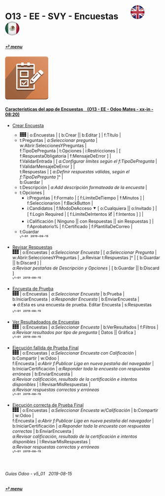# O13 - EE - SVY - Encuestas &nbsp;&nbsp;&nbsp;&nbsp; [![en-uk](/doc/img/flg/en-uk-flg-btn-sml.png)](/en-uk/o13/ee/svy/en-uk-o13-ee-svy-survey-guides.md) [ ![es-mx](/doc/img/flg/es-mx-flg-btn-sml.png)](/es-mx/o13/ee/svy/es-mx-o13-ee-svy-survey-guides.md)
#### [_&#x23CE; menu_](/es-mx/o13/ee/es-mx-o13-ee-guides-menu.md "Regresar al menú de EE")  
### ![svy](/doc/img/app/big/svy.png)
[ⱽ¹²³⁴⁵⁶⁷⁸⁹⁰⁻]: # (ⱽ¹²³⁴⁵⁶⁷⁸⁹⁰⁻)

#### [Características del app de Encuestas &nbsp;&nbsp; (O13 - EE - Odoo Mates - xx-in - 08:20)](https://youtube.com/embed/hFTR26TL0gA?autoplay=1&start=0&end=0&rel=0&nocount)<br>

- [Crear Encuesta](https://youtube.com/embed/hFTR26TL0gA?autoplay=1&start=0&end=74&rel=0)  
  - ![apps](/doc/img/apps.png) | o:Encuestas | \[ b:Crear || b:Editar \] | f:Título |  
  - t:Preguntas | _a:Seleccionar pregunta_ | w:Abrir:SeleccionesYPreguntas |  
    f:TipoDePregunta | t:Opciones | i:Restricciones | \[ f:RespuestaObligatoria | f:MensajeDeError \] |  
    f:ValidarEntrada | \[ _a:Configurar límites según el f:TipoDePregunta_ | f:ValidarMensajeDeError \] |  
    t:Respuestas | \[ _a:Definir respuestas válidas, según el f:TipoDePregunta_ ]&#x207F; |  
    b:Guardar |  
  - t:Descripción | _a:Add descripción formateada de la encuesta_ |  
  - t:Opciones |  
    - i:Preguntas | f:Formato | \[ f:LímiteDeTiempo | f:Minutos ] | f:Seleccionarion | f:BackButton |  
    - i:Candidatos | f:ModoDeAcceso &#x2BC6; \[ o:Cualquiera || o:Invitado \] |  
      \[ f:Login Required | \[ f:LímiteDeIntentos &#x1F5F9; | f:Intentos \] \] |  
    - i:Calificación \[ Ninguno || con Respuestas || sin Respuestas \] |  
	  f:Aprobatorio% | f:Certificado | f:PlantillaDeCorreo |  
  - t:Guardar  
  ⱽ¹⁻⁰¹ &nbsp;²⁰¹⁹⁻⁰⁸⁻¹⁵

- [Revisar Respuestas](https://youtube.com/embed/hFTR26TL0gA?autoplay=1&start=322&end=384&rel=0)  
  ![apps](/doc/img/apps.png) | o:Encuestas | _a:Seleccionar Encuesta_ | \[ _a:Seleccionar Pregunta_ |  
  w:Abrir:SeleccionesYPreguntas | _a:Revisar t:Respuestas \]&#x207F; | \[ b:Guardar || b:Discard \] |  
  _a:Revisar pestañas de Descripción y Opciones_ | \[ b:Guardar || b:Discard \]  
  ⱽ¹⁻⁰¹ &nbsp;²⁰¹⁹⁻⁰⁸⁻¹⁵

- [Encuesta de Prueba](https://youtube.com/embed/hFTR26TL0gA?autoplay=1&start=75&end=148&rel=0)  
  ![apps](/doc/img/apps.png) | o:Encuestas | _a:Seleccionar Encuesta_ | b:Prueba |  
  b:IniciarEncuesta |  _a:Responder Encuesta_ | b:EnviarEncuesta |  
  &#x1F872; d:Esta es una encuesta de prueba. Editar Encuesta | s:Respuestas  
  ⱽ¹⁻⁰¹ &nbsp;²⁰¹⁹⁻⁰⁸⁻¹⁵

- [Ver Resultadoados de Encuestas](https://youtube.com/embed/hFTR26TL0gA?autoplay=1&start=148&end=175&rel=0)  
  ![apps](/doc/img/apps.png) | o:Encuestas | _a:Seleccionar Encuesta_ | b:VerResultados | f:Filtros |  
  _a:Revisar resultados por tipo de pregunta_ \[ Datos || Gráfica ]  
  ⱽ¹⁻⁰¹ &nbsp;²⁰¹⁹⁻⁰⁸⁻¹⁵

- [Ejecución fallida de Prueba Final](https://youtube.com/embed/hFTR26TL0gA?autoplay=1&start=204&end=270&rel=0)  
  ![apps](/doc/img/apps.png) | o:Encuestas | _a:Seleccionar Encuesta con Calificación_ | b:Compartir | w:Odoo |  
  f:Encuesta | _a:Abrir f:Publicar Liga en nueva pestaña del navegador_ |  
  b:IniciarCertificación | _a:Reponder toda la encuesta con respuestas erróneas_ | b:EnviarEncuesta |  
  _a:Revisar calificación, resultado de la certificación e intentos disponibles_ | l:RevisarMisRespuestas |  
  _a:Revisar respuestas correctas y erróneas_  
  ⱽ¹⁻⁰¹ &nbsp;²⁰¹⁹⁻⁰⁸⁻¹⁵

- [Ejecución correcta de Prueba Final](https://youtube.com/embed/hFTR26TL0gA?autoplay=1&start=433&end=0&rel=0)  
  ![apps](/doc/img/apps.png) | o:Encuestas | _a:Seleccionar Encuesta w/Calificación_ | b:Compartir | w:Odoo |  
  f:Encuesta | _a:Abrir f:Publicar Liga en nueva pestaña del navegador_ |  
  b:IniciarCertificación | _a:Reponder toda la encuesta con respuestas correctas_ | b:EnviarEncuesta |  
  _a:Revisar calificación, resultado de la certificación e intentos disponibles_ | l:RevisarMisRespuestas |  
  _a:Revisar respuestas correctas y erróneas_  
  ⱽ¹⁻⁰¹ &nbsp;²⁰¹⁹⁻⁰⁸⁻¹⁵

<br>

###### Guías Odoo - v5_01 &nbsp; 2019-08-15  
**[_&#x23CE; menu_](/es-mx/o13/ee/es-mx-o13-ee-guides-menu.md)**  
